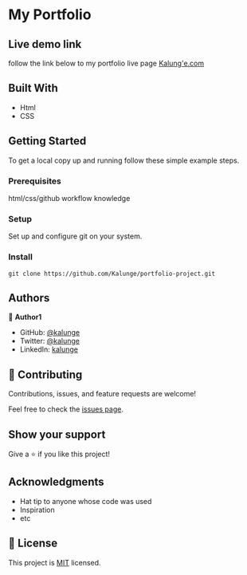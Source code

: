 
# My Portfolio

## Live demo link
follow the link below to my portfolio live page
[Kalung'e.com](https://kalunge.github.io/portfolio-project/)

## Built With

- Html
- CSS


## Getting Started

To get a local copy up and running follow these simple example steps.

### Prerequisites
html/css/github workflow knowledge

### Setup
Set up and configure git on your system.

### Install
```
git clone https://github.com/Kalunge/portfolio-project.git

```

## Authors

👤 **Author1**

- GitHub: [@kalunge](https://github.com/kalunge)
- Twitter: [@kalunge](https://twitter.com/titus_muthomi)
- LinkedIn: [kalunge](https://linkedin.com/in/titus_muthomi)


## 🤝 Contributing

Contributions, issues, and feature requests are welcome!

Feel free to check the [issues page](../../issues/).

## Show your support

Give a ⭐️ if you like this project!

## Acknowledgments

- Hat tip to anyone whose code was used
- Inspiration
- etc

## 📝 License

This project is [MIT](https://github.com/git/git-scm.com/blob/main/MIT-LICENSE.txt) licensed.
